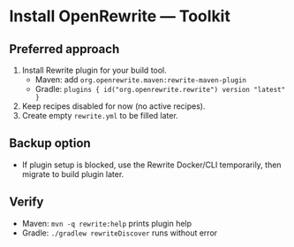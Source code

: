 # Install OpenRewrite — Toolkit

## Preferred approach
1. Install Rewrite plugin for your build tool.
   - Maven: add `org.openrewrite.maven:rewrite-maven-plugin`
   - Gradle: `plugins { id("org.openrewrite.rewrite") version "latest" }`
2. Keep recipes disabled for now (no active recipes).
3. Create empty `rewrite.yml` to be filled later.

## Backup option
- If plugin setup is blocked, use the Rewrite Docker/CLI temporarily, then migrate to build plugin later.

## Verify
- Maven: `mvn -q rewrite:help` prints plugin help
- Gradle: `./gradlew rewriteDiscover` runs without error
